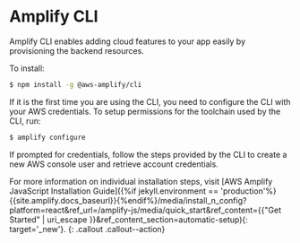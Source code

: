 ---
---

# Amplify CLI  

Amplify CLI enables adding cloud features to your app easily by provisioning the backend resources.

To install: 

```bash
$ npm install -g @aws-amplify/cli
```

If it is the first time you are using the CLI, you need to configure the CLI with your AWS credentials. To setup permissions for the toolchain used by the CLI, run:

```bash
$ amplify configure
```

If prompted for credentials, follow the steps provided by the CLI to create a new AWS console user and retrieve account credentials.  

For more information on individual installation steps, visit [AWS Amplify JavaScript Installation Guide]({%if jekyll.environment == 'production'%}{{site.amplify.docs_baseurl}}{%endif%}/media/install_n_config?platform=react&ref_url=/amplify-js/media/quick_start&ref_content={{"Get Started" | uri_escape }}&ref_content_section=automatic-setup){: target='_new'}.
{: .callout .callout--action}
